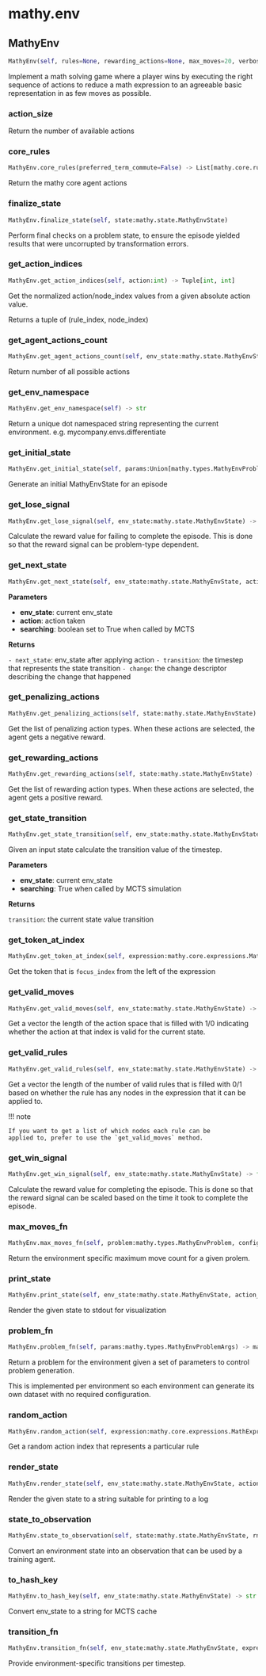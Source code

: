 # mathy.env

## MathyEnv
```python
MathyEnv(self, rules=None, rewarding_actions=None, max_moves=20, verbose=False, reward_discount=0.99)
```
Implement a math solving game where a player wins by executing the
right sequence of actions to reduce a math expression to an agreeable
basic representation in as few moves as possible.
### action_size
Return the number of available actions
### core_rules
```python
MathyEnv.core_rules(preferred_term_commute=False) -> List[mathy.core.rule.BaseRule]
```
Return the mathy core agent actions
### finalize_state
```python
MathyEnv.finalize_state(self, state:mathy.state.MathyEnvState)
```
Perform final checks on a problem state, to ensure the episode yielded
results that were uncorrupted by transformation errors.
### get_action_indices
```python
MathyEnv.get_action_indices(self, action:int) -> Tuple[int, int]
```
Get the normalized action/node_index values from a
given absolute action value.

Returns a tuple of (rule_index, node_index)
### get_agent_actions_count
```python
MathyEnv.get_agent_actions_count(self, env_state:mathy.state.MathyEnvState) -> int
```
Return number of all possible actions
### get_env_namespace
```python
MathyEnv.get_env_namespace(self) -> str
```
Return a unique dot namespaced string representing the current
environment. e.g. mycompany.envs.differentiate
### get_initial_state
```python
MathyEnv.get_initial_state(self, params:Union[mathy.types.MathyEnvProblemArgs, NoneType]=None, print_problem:bool=True) -> Tuple[mathy.state.MathyEnvState, mathy.types.MathyEnvProblem]
```
Generate an initial MathyEnvState for an episode
### get_lose_signal
```python
MathyEnv.get_lose_signal(self, env_state:mathy.state.MathyEnvState) -> float
```
Calculate the reward value for failing to complete the episode. This is done
so that the reward signal can be problem-type dependent.
### get_next_state
```python
MathyEnv.get_next_state(self, env_state:mathy.state.MathyEnvState, action:int, searching:bool=False) -> Tuple[mathy.state.MathyEnvState, mathy.time_step.TimeStep, mathy.core.rule.ExpressionChangeRule]
```

__Parameters__

- __env_state__: current env_state
- __action__:    action taken
- __searching__: boolean set to True when called by MCTS

__Returns__

`- next_state`: env_state after applying action
`- transition`: the timestep that represents the state transition
`- change`: the change descriptor describing the change that happened

### get_penalizing_actions
```python
MathyEnv.get_penalizing_actions(self, state:mathy.state.MathyEnvState) -> List[Type[mathy.core.rule.BaseRule]]
```
Get the list of penalizing action types. When these actions
are selected, the agent gets a negative reward.
### get_rewarding_actions
```python
MathyEnv.get_rewarding_actions(self, state:mathy.state.MathyEnvState) -> List[Type[mathy.core.rule.BaseRule]]
```
Get the list of rewarding action types. When these actions
are selected, the agent gets a positive reward.
### get_state_transition
```python
MathyEnv.get_state_transition(self, env_state:mathy.state.MathyEnvState, searching:bool=False) -> mathy.time_step.TimeStep
```
Given an input state calculate the transition value of the timestep.

__Parameters__

- __env_state__: current env_state
- __searching__: True when called by MCTS simulation

__Returns__

`transition`: the current state value transition

### get_token_at_index
```python
MathyEnv.get_token_at_index(self, expression:mathy.core.expressions.MathExpression, focus_index:int) -> Union[mathy.core.expressions.MathExpression, NoneType]
```
Get the token that is `focus_index` from the left of the expression
### get_valid_moves
```python
MathyEnv.get_valid_moves(self, env_state:mathy.state.MathyEnvState) -> List[int]
```
Get a vector the length of the action space that is filled
with 1/0 indicating whether the action at that index is valid
for the current state.

### get_valid_rules
```python
MathyEnv.get_valid_rules(self, env_state:mathy.state.MathyEnvState) -> List[int]
```
Get a vector the length of the number of valid rules that is
filled with 0/1 based on whether the rule has any nodes in the
expression that it can be applied to.

!!! note

    If you want to get a list of which nodes each rule can be
    applied to, prefer to use the `get_valid_moves` method.

### get_win_signal
```python
MathyEnv.get_win_signal(self, env_state:mathy.state.MathyEnvState) -> float
```
Calculate the reward value for completing the episode. This is done
so that the reward signal can be scaled based on the time it took to
complete the episode.
### max_moves_fn
```python
MathyEnv.max_moves_fn(self, problem:mathy.types.MathyEnvProblem, config:mathy.types.MathyEnvProblemArgs) -> int
```
Return the environment specific maximum move count for a given prolem.
### print_state
```python
MathyEnv.print_state(self, env_state:mathy.state.MathyEnvState, action_name:str, token_index:int=-1, change:mathy.core.rule.ExpressionChangeRule=None, change_reward:float=0.0)
```
Render the given state to stdout for visualization
### problem_fn
```python
MathyEnv.problem_fn(self, params:mathy.types.MathyEnvProblemArgs) -> mathy.types.MathyEnvProblem
```
Return a problem for the environment given a set of parameters
to control problem generation.

This is implemented per environment so each environment can
generate its own dataset with no required configuration.
### random_action
```python
MathyEnv.random_action(self, expression:mathy.core.expressions.MathExpression, rule:Type[mathy.core.rule.BaseRule]) -> int
```
Get a random action index that represents a particular rule
### render_state
```python
MathyEnv.render_state(self, env_state:mathy.state.MathyEnvState, action_name:str, token_index:int=-1, change:mathy.core.rule.ExpressionChangeRule=None, change_reward:float=0.0)
```
Render the given state to a string suitable for printing to a log
### state_to_observation
```python
MathyEnv.state_to_observation(self, state:mathy.state.MathyEnvState, rnn_size:Union[int, NoneType]=None, rnn_state:Union[List[List[List[float]]], NoneType]=None, rnn_history:Union[List[List[List[float]]], NoneType]=None) -> mathy.state.MathyObservation
```
Convert an environment state into an observation that can be used
by a training agent.
### to_hash_key
```python
MathyEnv.to_hash_key(self, env_state:mathy.state.MathyEnvState) -> str
```
Convert env_state to a string for MCTS cache
### transition_fn
```python
MathyEnv.transition_fn(self, env_state:mathy.state.MathyEnvState, expression:mathy.core.expressions.MathExpression, features:mathy.state.MathyObservation) -> Union[mathy.time_step.TimeStep, NoneType]
```
Provide environment-specific transitions per timestep.
